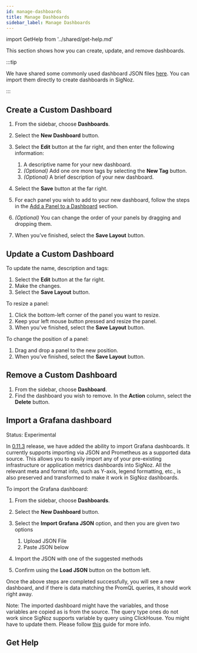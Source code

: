```yaml
---
id: manage-dashboards
title: Manage Dashboards
sidebar_label: Manage Dashboards
---
```


import GetHelp from '../shared/get-help.md'

This section shows how you can create, update, and remove dashboards.

:::tip

We have shared some commonly used dashboard JSON files [here](https://github.com/SigNoz/dashboards). You can import them directly to create dashboards in SigNoz.

:::

## Create a Custom Dashboard

1. From the sidebar, choose **Dashboards**.
2. Select the **New Dashboard** button.
3. Select the **Edit** button at the far right, and then enter the following information:
    1. A descriptive name for your new dashboard.
    2. *(Optional)* Add one ore more tags by selecting the **New Tag** button.
    3. *(Optional)* A brief description of your new dashboard.

4. Select the **Save** button at the far right.

5. For each panel you wish to add to your new dashboard, follow the steps in the [Add a Panel to a Dashboard](/docs/userguide/manage-panels#add-a-panel-to-a-dashboard) section.

6. *(Optional)* You can change the order of your panels by dragging and dropping them.

7. When you’ve finished, select the **Save Layout** button.


## Update a Custom Dashboard

To update the name, description and tags:

1. Select the **Edit** button at the far right.
2. Make the changes.
3. Select the **Save Layout** button.

To resize a panel:

1. Click the bottom-left corner of the panel you want to resize.
2. Keep your left mouse button pressed and resize the panel.
3. When you've finished, select the **Save Layout** button.

To change the position of a panel:

1. Drag and drop a panel to the new position.
2. When you’ve finished, select the **Save Layout** button.


## Remove a Custom Dashboard

1. From the sidebar, choose **Dashboard**.
2. Find the dashboard you wish to remove. In the **Action** column, select the **Delete** button.

## Import a Grafana dashboard

Status: Experimental


In [0.11.3](https://github.com/SigNoz/signoz/releases/tag/v0.11.3) release, we have added the ability to import Grafana dashboards. It currently supports importing via JSON and Prometheus as a supported data source. This allows you to easily import any of your pre-existing infrastructure or application metrics dashboards into SigNoz. All the relevant meta and format info, such as Y-axis, legend formatting, etc., is also preserved and transformed to make it work in SigNoz dashboards.

To import the Grafana dashboard:


1. From the sidebar, choose **Dashboards**.
2. Select the **New Dashboard** button.
3. Select the **Import Grafana JSON** option, and then you are given two options

    1. Upload JSON File
    2. Paste JSON below
4. Import the JSON with one of the suggested methods
5. Confirm using the **Load JSON** button on the bottom left.

Once the above steps are completed successfully, you will see a new dashboard, and if there is data matching the PromQL queries, it should work right away.

Note: The imported dashboard might have the variables, and those variables are copied as is from the source. The query type ones do not work since SigNoz supports variable by query using ClickHouse. You might have to update them. Please follow [this](./manage-variables.md) guide for more info.


## Get Help

<GetHelp />
